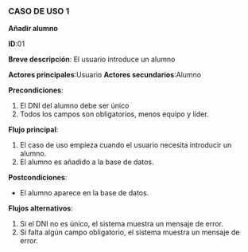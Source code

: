 ### CASO DE USO 1

**Añadir alumno**

**ID**:01

**Breve descripción**: El usuario introduce un alumno

**Actores principales**:Usuario
**Actores secundarios**:Alumno

**Precondiciones**:

1. El DNI del alumno debe ser único
2. Todos los campos son obligatorios, menos equipo y líder.

**Flujo principal**:

1. El caso de uso empieza cuando el usuario necesita introducir un alumno.
2. El alumno es añadido a la base de datos.

**Postcondiciones**:

* El alumno aparece en la base de datos.

**Flujos alternativos**:

1. Si el DNI no es único, el sistema muestra un mensaje de error.
2. Si falta algún campo obligatorio, el sistema muestra un mensaje de error.


